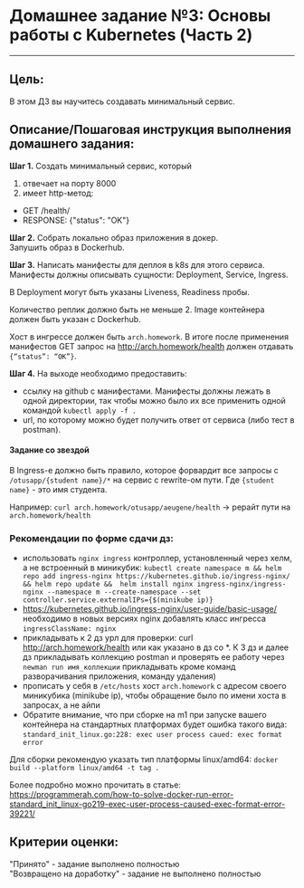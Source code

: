 # Домашнее задание №3: Основы работы с Kubernetes (Часть 2)

---

## Цель:

В этом ДЗ вы научитесь создавать минимальный сервис.

## Описание/Пошаговая инструкция выполнения домашнего задания:

**Шаг 1.** Создать минимальный сервис, который

1. отвечает на порту 8000
2. имеет http-метод:

- GET /health/
- RESPONSE: {"status": "OK"}

**Шаг 2.** Собрать локально образ приложения в докер.  
Запушить образ в Dockerhub.

**Шаг 3.** Написать манифесты для деплоя в k8s для этого сервиса.  
Манифесты должны описывать сущности: Deployment, Service, Ingress.

В Deployment могут быть указаны Liveness, Readiness пробы.

Количество реплик должно быть не меньше 2. Image контейнера должен быть указан с Dockerhub.

Хост в ингрессе должен быть `arch.homework`.
В итоге после применения манифестов GET запрос на http://arch.homework/health должен отдавать `{“status”: “OK”}`.

**Шаг 4.**  На выходе необходимо предоставить:

- ссылку на github c манифестами. Манифесты должны лежать в одной директории, так чтобы можно было их все применить
  одной командой `kubectl apply -f .`
- url, по которому можно будет получить ответ от сервиса (либо тест в postman).

#### Задание со звездой

В Ingress-е должно быть правило, которое форвардит все запросы с `/otusapp/{student name}/*` на сервис с rewrite-ом
пути.
Где `{student name}` - это имя студента.

Например: `curl arch.homework/otusapp/aeugene/health` -> рерайт пути на `arch.homework/health`

### Рекомендации по форме сдачи дз:

- использовать `nginx ingress` контроллер, установленный через хелм, а не встроенный в миникубик:
  `kubectl create namespace m && helm repo add ingress-nginx https://kubernetes.github.io/ingress-nginx/ && helm repo update && 
  helm install nginx ingress-nginx/ingress-nginx --namespace m --create-namespace --set controller.service.externalIPs={$(minikube ip)}`
- https://kubernetes.github.io/ingress-nginx/user-guide/basic-usage/
  необходимо в новых версиях nginx добавлять класс ингресса
  `ingressClassName: nginx`
- прикладывать к 2 дз урл для проверки: curl http://arch.homework/health или как указано в дз со *.
  К 3 дз и далее дз прикладывать коллекцию postman и проверять ее работу через `newman run имя_коллекции`
  прикладывать кроме команд разворачивания приложения, команду удаления)
- прописать у себя в `/etc/hosts` хост `arch.homework` с адресом своего миникубика (minikube ip), чтобы обращение было
  по имени хоста в запросах, а не айпи
- Обратите внимание, что при сборке на m1 при запуске вашего контейнера на стандартных платформах будет ошибка такого вида:
  `standard_init_linux.go:228: exec user process caued: exec format error`

Для сборки рекомендую указать тип платформы linux/amd64:
`docker build --platform linux/amd64 -t tag .`

Более подробно можно прочитать в статье:
https://programmerah.com/how-to-solve-docker-run-error-standard_init_linux-go219-exec-user-process-caused-exec-format-error-39221/

## Критерии оценки:

"Принято" - задание выполнено полностью   
"Возвращено на доработку" - задание не выполнено полностью   